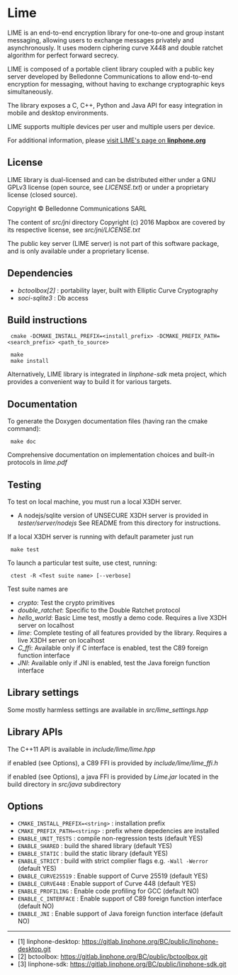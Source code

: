 Lime
=======

LIME is an end-to-end encryption library for one-to-one and group instant messaging, allowing users to exchange messages privately and asynchronously. It uses modern ciphering curve X448 and double ratchet algorithm for perfect forward secrecy.

LIME is composed of a portable client library coupled with a public key server developed by Belledonne Communications to allow end-to-end encryption for messaging, without having to exchange cryptographic keys simultaneously.

The library exposes a C, C++, Python and Java API for easy integration in mobile and desktop environments.

LIME supports multiple devices per user and multiple users per device.

For additional information, please [visit LIME's page on **linphone.org**](http://www.linphone.org/technical-corner/lime)

License
--------

LIME library is dual-licensed and can be distributed either under a GNU GPLv3 license (open source, see *LICENSE.txt*) or under a proprietary
license (closed source).

Copyright © Belledonne Communications SARL

The content of *src/jni* directory Copyright (c) 2016 Mapbox are covered by its respective license,
see *src/jni/LICENSE.txt*

The public key server (LIME server) is not part of this software package, and is only available under a proprietary license.

Dependencies
------------
- *bctoolbox[2]* : portability layer, built with Elliptic Curve Cryptography
- *soci-sqlite3* : Db access


Build instructions
------------------
```
 cmake -DCMAKE_INSTALL_PREFIX=<install_prefix> -DCMAKE_PREFIX_PATH=<search_prefix> <path_to_source>

 make
 make install
```

Alternatively, LIME library is integrated in *linphone-sdk* meta project, which provides a convenient way
to build it for various targets.

Documentation
-------------

To generate the Doxygen documentation files (having ran the cmake command):

```
 make doc
```

Comprehensive documentation on implementation choices and built-in protocols in *lime.pdf*


Testing
-------
To test on local machine, you must run a local X3DH server.
 - A nodejs/sqlite version of UNSECURE X3DH server is provided in *tester/server/nodejs*
 See README from this directory for instructions.

If a local X3DH server is running with default parameter just run
```
 make test
```

To launch a particular test suite, use ctest, running:
```
 ctest -R <Test suite name> [--verbose]
```

Test suite names are
- *crypto*: Test the crypto primitives
- *double_ratchet*: Specific to the Double Ratchet protocol
- *hello_world*: Basic Lime test, mostly a demo code. Requires a live X3DH server on localhost
- *lime*: Complete testing of all features provided by the library. Requires a live X3DH server on localhost
- *C_ffi*: Available only if C interface is enabled, test the C89 foreign function interface
- *JNI*: Available only if JNI is enabled, test the Java foreign function interface


Library settings
----------------
Some mostly harmless settings are available in *src/lime_settings.hpp*


Library APIs
-----------
The C++11 API is available in *include/lime/lime.hpp*

if enabled (see Options), a C89 FFI is provided by *include/lime/lime_ffi.h*

if enabled (see Options), a java FFI is provided by *Lime.jar* located in the build directory in *src/java* subdirectory


Options
-------

- `CMAKE_INSTALL_PREFIX=<string>` : installation prefix
- `CMAKE_PREFIX_PATH=<string>`    : prefix where depedencies are installed
- `ENABLE_UNIT_TESTS`             : compile non-regression tests (default YES)
- `ENABLE_SHARED`                 : build the shared library (default YES)
- `ENABLE_STATIC`                 : build the static library (default YES)
- `ENABLE_STRICT`                 : build with strict complier flags e.g. `-Wall -Werror` (default YES)
- `ENABLE_CURVE25519`             : Enable support of Curve 25519 (default YES)
- `ENABLE_CURVE448`               : Enable support of Curve 448 (default YES)
- `ENABLE_PROFILING`              : Enable code profiling for GCC (default NO)
- `ENABLE_C_INTERFACE`            : Enable support of C89 foreign function interface (default NO)
- `ENABLE_JNI`                    : Enable support of Java foreign function interface (default NO)

------------------

- [1] linphone-desktop: https://gitlab.linphone.org/BC/public/linphone-desktop.git
- [2] bctoolbox: https://gitlab.linphone.org/BC/public/bctoolbox.git
- [3] linphone-sdk: https://gitlab.linphone.org/BC/public/linphone-sdk.git
